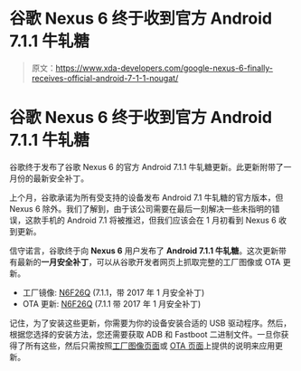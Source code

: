 # 谷歌 Nexus 6 终于收到官方 Android 7.1.1 牛轧糖

> 原文：<https://www.xda-developers.com/google-nexus-6-finally-receives-official-android-7-1-1-nougat/>

# 谷歌 Nexus 6 终于收到官方 Android 7.1.1 牛轧糖

谷歌终于发布了谷歌 Nexus 6 的官方 Android 7.1.1 牛轧糖更新。此更新附带了一月份的最新安全补丁。

上个月，谷歌承诺为所有受支持的设备发布 Android 7.1 牛轧糖的官方版本，但 Nexus 6 除外。我们了解到，由于该公司需要在最后一刻解决一些未指明的错误，这款手机的 Android 7.1 将被推迟，但我们应该会在 1 月初看到 Nexus 6 收到更新。

信守诺言，谷歌终于向 **Nexus 6** 用户发布了 **Android 7.1.1 牛轧糖**。这次更新带有最新的**一月安全补丁**，可以从谷歌开发者网页上抓取完整的工厂图像或 OTA 更新。

*   工厂镜像: [N6F26Q](https://dl.google.com/dl/android/aosp/shamu-n6f26q-factory-460b565b.zip) (7.1.1，带 2017 年 1 月安全补丁)
*   OTA 更新: [N6F26Q](https://dl.google.com/dl/android/aosp/shamu-ota-n6f26q-f4492864.zip) (7.1.1 带 2017 年 1 月安全补丁)

记住，为了安装这些更新，你需要为你的设备安装合适的 USB 驱动程序。然后，根据您选择的安装方法，您还需要获取 ADB 和 Fastboot 二进制文件。一旦你获得了所有这些，然后只需按照[工厂图像页面](https://developers.google.com/android/images#instructions)或 [OTA 页面](https://developers.google.com/android/ota#instructions)上提供的说明来应用更新。